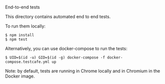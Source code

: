 End-to-end tests

This directory contains automated end to end tests.

To run them locally:

```console
$ npm install
$ npm test
```

Alternatively, you can use docker-compose to run the tests:

```console
$ UID=$(id -u) GID=$(id -g) docker-compose -f docker-compose.testcafe.yml up
```

Note: by default, tests are running in Chrome locally and in Chromium in the Docker image.
